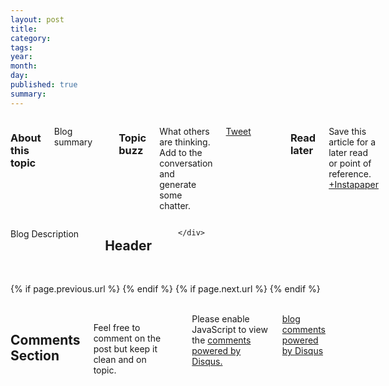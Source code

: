 ```yaml
---
layout: post
title: 
category: 
tags: 
year: 
month: 
day: 
published: true
summary: 
---
```


<div class="row">
	<div class="span3 columns well">
	  <h3>About this topic</h3>
	  <p>Blog summary</p>	  
	  <br/>
	  <h3>Topic buzz</h3>
	  <p>What others are thinking. Add to the conversation and generate some chatter.</p>
	  <p><a href="https://twitter.com/share" class="twitter-share-button" data-via="harrybabu">Tweet</a></p>
	  <p><g:plusone size="medium"></g:plusone></p>
	  <br/>
	  <h3>Read later</h3>
	  <p>Save this article for a later read or point of reference. <a href="http://www.instapaper.com/hello2?url=http://harrybabu.github.com{{ page.url }}&title={{ page.title }}" title="Save {{ page.title }} to Instapaper" target="_blank">+Instapaper</a> </p>
	  <br/>  
	</div>	
	<div class="span8 columns">
	 	<p> 
			Blog Description
		</p>
	  <hr>
		  <h2>Header</h2>
	  <hr>
		
	</div>
</div> 

<div class="row">
	<div class="span3 columns">&nbsp;</div>
	<div class="span9 column">
			<p class="pull-right">{% if page.previous.url %} <a href="{{page.previous.url}}" title="Previous Post: {{page.previous.title}}"><i class="icon-chevron-left"></i></a> 	{% endif %}   {% if page.next.url %} 	<a href="{{page.next.url}}" title="Next Post: {{page.next.title}}"><i class="icon-chevron-right"></i></a> 	{% endif %} </p>  
	</div>
</div>

<div class="row">
	<div class="span3 columns">&nbsp;</div>
    <div class="span9 columns">    
		<h2>Comments Section</h2>
	    <p>Feel free to comment on the post but keep it clean and on topic.</p>	
		<div id="disqus_thread"></div>
		<!-- Put this just before the closing body tag of your web page -->
		<script type="text/javascript">
				/* * * CONFIGURATION VARIABLES: EDIT BEFORE PASTING INTO YOUR WEBPAGE * * */
				var disqus_shortname = 'harrybabu'; // required: replace example with your forum shortname
		        var disqus_identifier = '{{ page.url }}';
				var disqus_url = 'http://harrybabu.github.com{{ page.url }}';
				/* * * DON'T EDIT BELOW THIS LINE * * */
				(function() {
				var dsq = document.createElement('script'); dsq.type = 'text/javascript'; dsq.async = true;
				dsq.src = 'http://' + disqus_shortname + '.disqus.com/embed.js';
				(document.getElementsByTagName('head')[0] || document.getElementsByTagName('body')[0]).appendChild(dsq);
			})();
			</script>
		<noscript>Please enable JavaScript to view the <a href="http://disqus.com/?ref_noscript">comments powered by Disqus.</a></noscript>
		<a href="http://disqus.com" class="dsq-brlink">blog comments powered by <span class="logo-disqus">Disqus</span></a>
	</div>
</div>

<!-- Twitter -->
<script>!function(d,s,id){var js,fjs=d.getElementsByTagName(s)[0];if(!d.getElementById(id)){js=d.createElement(s);js.id=id;js.src="//platform.twitter.com/widgets.js";fjs.parentNode.insertBefore(js,fjs);}}(document,"script","twitter-wjs");</script>

<!-- Google + -->
<script type="text/javascript">
  (function() {
    var po = document.createElement('script'); po.type = 'text/javascript'; po.async = true;
    po.src = 'https://apis.google.com/js/plusone.js';
    var s = document.getElementsByTagName('script')[0]; s.parentNode.insertBefore(po, s);
  })();
</script>

